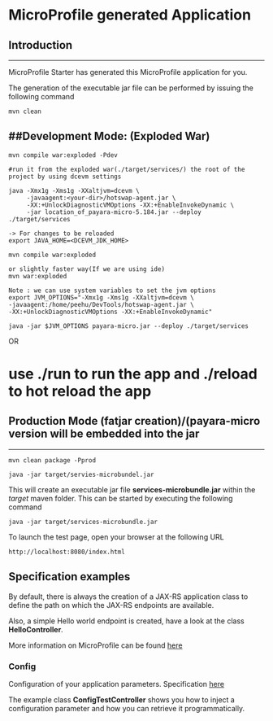 # MicroProfile generated Application

## Introduction
-----------------------------------

MicroProfile Starter has generated this MicroProfile application for you.

The generation of the executable jar file can be performed by issuing the following command

    mvn clean

##Development Mode: (Exploded War)
------------------------------------
    mvn compile war:exploded -Pdev

    #run it from the exploded war(./target/services/) the root of the project by using dcevm settings

    java -Xmx1g -Xms1g -XXaltjvm=dcevm \
         -javaagent:<your-dir>/hotswap-agent.jar \
         -XX:+UnlockDiagnosticVMOptions -XX:+EnableInvokeDynamic \
         -jar location_of_payara-micro-5.184.jar --deploy ./target/services

    -> For changes to be reloaded
    export JAVA_HOME=<DCEVM_JDK_HOME>

    mvn compile war:exploded

    or slightly faster way(If we are using ide)
    mvn war:exploded

    Note : we can use system variables to set the jvm options
    export JVM_OPTIONS="-Xmx1g -Xms1g -XXaltjvm=dcevm \
    -javaagent:/home/peehu/DevTools/hotswap-agent.jar \
    -XX:+UnlockDiagnosticVMOptions -XX:+EnableInvokeDynamic"

    java -jar $JVM_OPTIONS payara-micro.jar --deploy ./target/services

   OR

# use ./run to run the app and ./reload to hot reload the app



## Production Mode (fatjar creation)/(payara-micro version will be embedded into the jar
-----------------------------------------------------------------------------------------
    mvn clean package -Pprod

    java -jar target/servies-microbundel.jar

This will create an executable jar file **services-microbundle.jar** within the _target_ maven folder. This can be started by executing the following command

    java -jar target/services-microbundle.jar

To launch the test page, open your browser at the following URL

    http://localhost:8080/index.html

## Specification examples

By default, there is always the creation of a JAX-RS application class to define the path on which the JAX-RS endpoints are available.

Also, a simple Hello world endpoint is created, have a look at the class **HelloController**.

More information on MicroProfile can be found [here](https://microprofile.io/)


### Config

Configuration of your application parameters. Specification [here](https://microprofile.io/project/eclipse/microprofile-config)

The example class **ConfigTestController** shows you how to inject a configuration parameter and how you can retrieve it programmatically.














